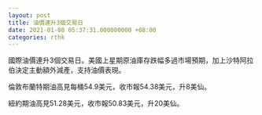 ```yaml
---
layout: post
title: 油價連升3個交易日
date: 2021-01-08 05:37:31.000000000 +08:00
categories: rthk
---
```


國際油價連升3個交易日。美國上星期原油庫存跌幅多過市場預期，加上沙特阿拉伯決定主動額外減產，支持油價表現。

倫敦布蘭特期油高見每桶54.9美元，收市報54.38美元，升8美仙。

紐約期油高見51.28美元，收市報50.83美元，升20美仙。
